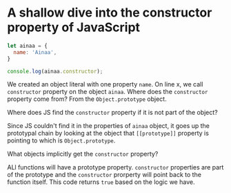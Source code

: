 # A shallow dive into the constructor property of JavaScript

```jsx
let ainaa = {
  name: 'Ainaa',
}

console.log(ainaa.constructor);
```

We created an object literal with one property `name`. On line x, we call `constructor` property on the object `ainaa`. Where does the `constructor` property come from? From the `Object.prototype` object. 

Where does JS find the `constructor` property if it is not part of the object?

Since JS couldn't find it in the properties of `ainaa` object, it goes up the prototypal chain by looking at the object that `[[prototype]]` property is pointing to which is `Object.prototype`.

What objects implicitly get the `constructor` property?

ALl functions will have a prototype property. `constructor` properties are part of the prototype and the `constructor` prorperty will point back to the function itself. This code returns `true` based on the logic we have.



